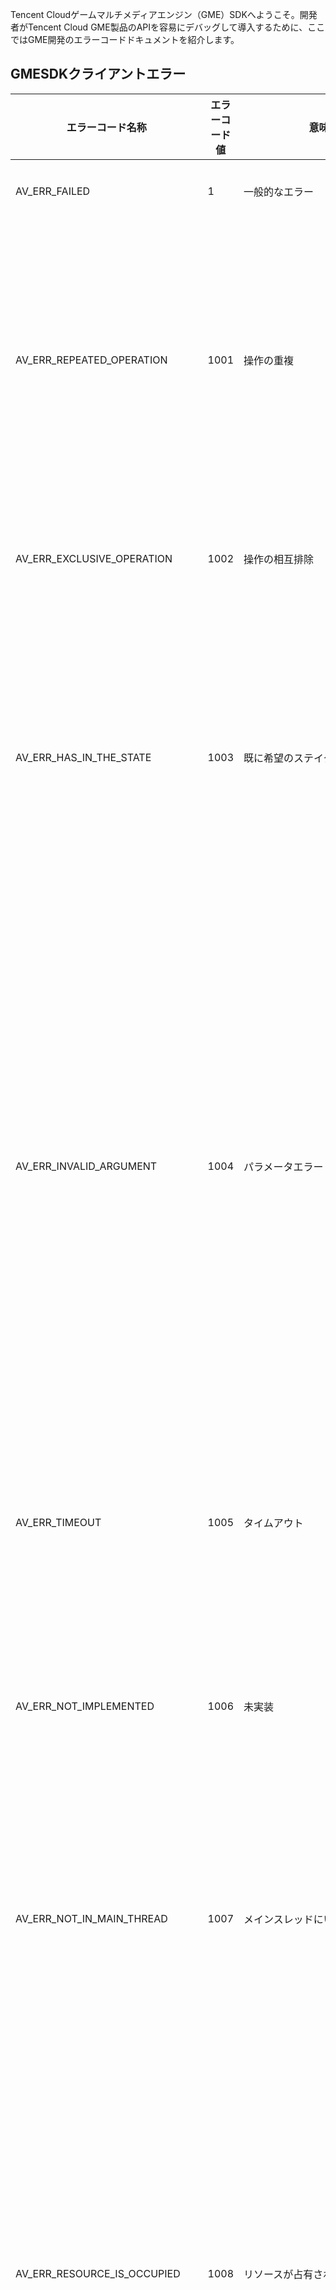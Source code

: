 Tencent Cloudゲームマルチメディアエンジン（GME）SDKへようこそ。開発者がTencent Cloud GME製品のAPIを容易にデバッグして導入するために、ここではGME開発のエラーコードドキュメントを紹介します。

## GMESDKクライアントエラー
|エラーコード名称     |エラーコード値|意味           |原因          |解決策       |
|--------|----|-------|--------------------|-------------------|
|AV_ERR_FAILED                 				|1   	  |一般的なエラー                                                   								|具体的な原因はログ等の分析により確定                                                                                                                                                                                     |ログを分析してください                                                               |
|AV_ERR_REPEATED_OPERATION     		|1001|操作の重複                                                  										|「特定の操作が既に実行中であり、同じような操作を再度行った場合、このエラーが発生します。既にルームに参加しているプロセスで再度ルーム参加する操作を行うと、このエラーが発生します。操作タイプには、AVContextタイプ、ルームタイプ、デバイスタイプ、メンバータイプがあります。AVContextタイプの操作：StartContext/StopContext。ルームタイプの操作：EnterRoom/ExitRoom。デバイスタイプの操作：特定の設備をオン/オフにする。メンバータイプの操作：画面のリクエスト/画面のキャンセル。」|前の操作が完了してから次の操作を行ってください。|
|AV_ERR_EXCLUSIVE_OPERATION     		|1002|操作の相互排除                                                  										|特定の操作が既に実行中であり、同じような操作を再度行った場合、このエラーが発生します。ルーム参加プロセスでルーム退出の操作を行うと、このエラーが発生します。                                                                                                                                        						|前の操作が完了してから次の操作を行ってください。                                                																		|
|AV_ERR_HAS_IN_THE_STATE       			|1003|既に希望のステイタス                                               									|オブジェクトは既に特定のステイタスにあり、再度それをこのステイタスにする操作を行った場合、エラーが発生します。既にルーム参加中で、再度ルーム参加操作を行った場合、このエラーが発生します。                                                                                                                                    					|既に希望のステイタスにあるため、この操作は完了していると見ることができ、処理に成功したとして扱われます。                                    														|
|AV_ERR_INVALID_ARGUMENT       		|1004|パラメータエラー                                                  	 									|SDK APIを呼び出す時に誤ったパラメータが渡された場合、このエラーが発生します。ルーム参加時に渡されたルームタイプがAVRoom::ROOM_TYPE_PAIR或AVRoom::ROOM_TYPE_MULTIと等しくない場合、このエラーが発生します。                                                                                                  		|APIドキュメントを詳細に読み、各APIの各パラメータの有効な数値範囲を明らかにし、どのパラメータが規範に基づいて数値を取得していないかを確認し、渡されたパラメータの正確性を保証し且つ該当する予防処理を行ってください。		|
|AV_ERR_TIMEOUT               				|1005|タイムアウト                                                     										|特定の操作を行い、規定の時間内に操作結果が返されない場合、このエラーが発生します。ほとんどの状況において、シグナリング伝送に関連し且つネットワークに問題がある状況でこのエラーが発生しやすいです。ルーム参加操作を実行した時に、30s後にルーム参加操作完了の結果が返されない場合、このエラーが発生します。	|ネットワークに問題がないか確認し、再試行してみてください。                                                   																			|
|AV_ERR_NOT_IMPLEMENTED        		|1006|未実装                                                    										|SDK APIを呼び出す時、該当する機能がサポートされていない場合、このエラーが発生します。                                                                                                                                                                      	 																	|現在、この機能をサポートしていません。他の代わりの方法を探してください。                                                   																			|
|AV_ERR_NOT_IN_MAIN_THREAD     		|1007|メインスレッドにいない                                                  									|外部SDK APIがメインスレッドで呼び出す必要があります。サービス側がSDK APIをメインスレッドで呼び出さない場合、このエラーが発生します。                                                                                                                                                     												|サービス側のロジックを変更し、メインスレッドでSDK APIを呼び出すよう確保してください。                                             																	|
|AV_ERR_RESOURCE_IS_OCCUPIED   		|1008|リソースが占有されている                                                 										|特定のリソース（例：カメラ、スクリーン等）を使用する必要がある時にこれらのリソースが既に占有されている場合、このエラーが発生します。                                                                                                                                                             														|具体的にどのリソースが使用されているのか、並びにこのリソースは誰に占有されているのかを確認し、リソースの使用が競合しないよう正確なタイミングでSDK関連の機能を使用するよう確保してください。									|
|AV_ERR_CONTEXT_NOT_EXIST      		|1101|AVContextステイタスの問題                  												|AVContextオブジェクトがまだCONTEXT_STATE_STARTEDステイタスにない時に、このステイタスにないと呼び出されないAPIを呼び出した場合、このエラーが発生します。                                                                                                                                										|サービス側のロジックを変更し、SDK API呼び出しタイミングの正確性を確保してください。                                          																|
|AV_ERR_CONTEXT_NOT_STOPPED      		|1102|AVContextステイタスの問題                  												|AVContextオブジェクトがまだCONTEXT_STATE_STOPPEDステイタスにない時に、このステイタスにないと呼び出されないAPIを呼び出した場合、このエラーが発生します。このステイタスにない時にAVContext::DestroyContextを呼び出した場合、このエラーが発生します。                                                                                                                          										|サービス側のロジックを変更し、SDK API呼び出しタイミングの正確性を確保してください。                                          																|
|AV_ERR_ROOM_NOT_EXIST      		|1201|AVRoomステイタスの問題                  												|AVRoomオブジェクトがまだROOM_STATE_ENTEREDステイタスにない時に、このステイタスにないと呼び出されないAPIを呼び出した場合、このエラーが発生します。                                                                                                                                										|サービス側のロジックを変更し、SDK API呼び出しタイミングの正確性を確保してください。                                          																|
|AV_ERR_ROOM_NOT_EXITED      		|1202|AVRoomステイタスの問題                  												AVRoomオブジェクトがまだROOM_STATE_EXITEDのステイタスにない時に、このステイタスにないと呼び出されないAPIを呼び出した場合、このエラーが発生します。このステイタスにない時にAVContext::StopContextを呼び出した場合、このエラーが発生します。                                                                                                                             										|サービス側のロジックを変更し、SDK API呼び出しタイミングの正確性を確保してください。                                          																|
|AV_ERR_DEVICE_NOT_EXIST      			|1301|デバイスが存在しない                                                  									|デバイスが存在しない又はデバイスの初期化が完了していない時にデバイスを使用した場合、このエラーが発生します。                                                                                                                                                                    																|デバイスが本当に存在しているか確認し、デバイスID入力の正確性を確保し、初期化が完了後にデバイスを使用するよう確保してください。      										|
|AV_ERR_ENDPOINT_NOT_EXIST     		|1401|AVEndpointオブジェクトが存在しない                                       	 							|メンバーが音声または動画ファイルを送信していない時にそのAVEndpointオブジェクトを取得した場合、このエラーが発生する可能性があります。                                                                                                                                                          															|サービス側のロジックを変更し、SDK API呼び出しタイミングの正確性を確保してください。                                         			 													|
|AV_ERR_ENDPOINT_HAS_NOT_VIDEO	|1402|メンバーが動画を送信していない                                                									|メンバーが動画を送信していない時にメンバーのビデオ送信を必要とする関連操作を実行した場合、このエラーが発生する可能性があります。特定のメンバーが動画を送信していない時にそのメンバーの画面をリクエストした場合、このエラーが発生します。                                                                                                 								|サービス側のロジックを変更し、SDK API呼び出しタイミングの正確性を確保してください。                                           																|
|AV_ERR_TINYID_TO_OPENID_FAILED		|1501|tinyidのidentifierへの変換エラー                                    									|特定のメンバー情報がアップデートされたシグナリングを受信した時、tinyidをidentifierに変換する必要があり、IMSDKデータベース関連のロジックに問題がある、ネットワークに問題がある等の場合、このエラーが発生します。                                                                                                                  									|ネットワークに問題がないか確認し、ログを表示してIMSDK関連のロジックに問題がないか確認してください。                                  														|
|AV_ERR_OPENID_TO_TINYID_FAILED		|1502|identifierのtinyidへの変換エラー                                    									|StartContext APIを呼び出す時、identifierをtinyidに変換する必要があり、IMSDKデータベース関連のロジックに問題がある、ネットワークに問題がある、ログイン状態にない等の場合、このエラーが発生します。                                                                                                                  									|ネットワークに問題がないか、ログを表示してIMSDK関連のロジックに問題がないか、またIMSDKのログインAPIが正常に呼び出されたか確認してください。                                  														|
|AV_ERR_DEVICE_TEST_NOT_EXIST      		|1601|AVDeviceTestステイタスの問題                  												|AVDeviceTestオブジェクトがまだDEVICE_TEST_STATE_STARTEDステイタスにない時に、このステイタスにないと呼び出されないAPIを呼び出した場合、このエラーが発生します。                                                                                                                                										|サービス側のロジックを変更し、SDK API呼び出しタイミングの正確性を確保してください。                                          																|
|AV_ERR_DEVICE_TEST_NOT_STOPPED      		|1602|AVDeviceTestステイタスの問題                  												AVDeviceTestオブジェクトがまだDEVICE_TEST_STATE_STOPPEDステイタスにない時に、このステイタスにないと呼び出されないAPIを呼び出した場合、このエラーが発生します。このステイタスにない時にAVContext::StopContextを呼び出した場合、このエラーが発生します。    								|サービス側のロジックを変更し、SDK API呼び出しタイミングの正確性を確保してください。                                          																|
|AV_ERR_INVITE_FAILED          			|1801|招待を送信できなかった                                                 									|招待を送信する時に発生するエラー。                                                                                                                                                                                          																								|招待モジュールはDEMO実演用だけで、外部に対する招待機能はまだサポートされていないため、サービス側でこれらのエラーコードを処理する必要はありません。												|
|AV_ERR_ACCEPT_FAILED          			|1802|招待を受信できなかった                                                 									|招待を受信する時に発生するエラー。                                                                                                                                                                                          																								|招待モジュールはDEMO実演用だけで、外部に対する招待機能はまだサポートされていないため、サービス側でこれらのエラーコードを処理する必要はありません。 												|
|AV_ERR_REFUSE_FAILED          			|1803|招待を拒否できなかった                                                 									|招待を拒否する時に発生するエラー。                                                                                                                                                                                          																								|招待モジュールはDEMO実演用だけで、外部に対する招待機能はまだサポートされていないため、サービス側でこれらのエラーコードを処理する必要はありません。   												|
|QAV_ERR_NOT_TRY_NEW_ROOM      		|2001|新しいルームに入ろうとせず、古いルームに留まります。                                     					|新しいルームへの切り替えが失敗したため、そのまま現在のルームにいます                                                                                                                                                                                    																						|現在のルームはそのまま正常に使用することができます。                                                      																				|
|QAV_ERR_TRY_NEW_ROOM_FAILED   	|2002|新しいルームに入ろうとしましたが、失敗しました。古いルームもし閉められます。                                  				|新しいルームへの切り替えが失敗したと共に、元のルームからも退出しました                                                                                                                                                                                  																					|ルームから退出して、再び参加してください。                                                         																					|


## GMESDKサーバーのエラー
|エラーコード名称                              |エラーコード値 |意味   |原因                                                                                            |解決策                                                     |
|-----------------------------------|-----|-----|----------------------------------------------------------------------------------------------|---------------------------------------------------------|
|AV_ERR_SERVER_FAILED               				|10001|一般的なエラー 		|具体的な原因はログの分析によりバックグラウンドがクライアントに返した真のエラーコードを確認しないと分かりません。                                                            																						|ログを分析し、バックグラウンドがクライアントに返した真のエラーコードを取得し、バックグラウンドの同僚にサポートを依頼して解決してください。                       									|
|AV_ERR_SERVER_INVALID_ARGUMENT     		|10002|パラメータエラー 		|SDK APIを呼び出す時、又はSDK内部がバックグラウンドにシグナリングを送信する時、誤ったパラメータが伝送されました。具体的な原因はログの分析によりバックグラウンドがクライアントに返した真のエラーコードを確認しないと分かりません。                             												|SDK APIを呼び出す時に伝送するパラメータの正確性を確保してください。ログを分析し、バックグラウンドがクライアントに返した真のエラーコードを取得し、バックグラウンドの同僚にサポートを依頼して解決してください。   		|
|AV_ERR_SERVER_NO_PERMISSION               				|10003|権限がない 		|特定の機能を使用する権限がありません。具体的な原因はログの分析によりバックグラウンドがクライアントに返した真のエラーコードを確認しないと分かりません。ルーム参加時の署名に誤りがある又は期限切れの場合、このエラーが発生します。      											|正確な権限パラメータを設定後、該当の機能を使用するよう確保してください。ログを分析し、バックグラウンドがクライアントに返した真のエラーコードを取得し、バックグラウンドの同僚にサポートを依頼して解決してください。	|
|AV_ERR_SERVER_TIMEOUT               				|10004|タイムアウト 		|具体的な原因はログの分析によりバックグラウンドがクライアントに返した真のエラーコードを確認しないと分かりません。                                                             																						|ログを分析し、バックグラウンドがクライアントに返した真のエラーコードを取得し、バックグラウンドの同僚にサポートを依頼して解決してください。                       									|
|AV_ERR_SERVER_ALLOC_RESOURCE_FAILED		|10005|リソース不足		|特定の操作を実行する時、より多くのリソース（例：メモリ）の割り当てができなかった、又は最大リソース制限を越えた（例：ルームの最大メンバー数を越えた）場合、このエラーが発生します。具体的な原因はログの分析によりバックグラウンドがクライアントに返した真のエラーコードを確認しないと分かりません。		|ログを分析し、バックグラウンドがクライアントに返した真のエラーコードを取得し、バックグラウンドの同僚にサポートを依頼して解決してください。                       									|
|AV_ERR_SERVER_ID_NOT_IN_ROOM      			|10006|ルームにいない	|ルームにいない時に特定の操作を実行すると、このエラーが発生します。具体的な原因はログの分析によりバックグラウンドがクライアントに返した真のエラーコードを確認しないと分かりません。                                    													|ログを分析し、バックグラウンドがクライアントに返した真のエラーコードを取得し、バックグラウンドの同僚にサポートを依頼して解決してください。                       									|
|AV_ERR_SERVER_NOT_IMPLEMENT        		|10007|未実装                                                    										|SDK APIを呼び出す時、該当する機能がサポートされていない場合、このエラーが発生します。                                                                																								|現在、この機能をサポートしていません。他の代わりの方法を探してください。                                         															|
|AV_ERR_SERVER_REPEATED_OPERATION  		|10008|操作の重複 		|具体的な原因はログの分析によりバックグラウンドがクライアントに返した真のエラーコードを確認しないと分かりません。                                                             																						|ログを分析し、バックグラウンドがクライアントに返した真のエラーコードを取得し、バックグラウンドの同僚にサポートを依頼して解決してください。                       									|
|AV_ERR_SERVER_ROOM_NOT_EXIST       			|10009|ルームが存在しない	|ルームが存在しない時に特定の操作を実行すると、このエラーが発生します。                                                                      																									|ログを分析し、バックグラウンドがクライアントに返した真のエラーコードを取得し、バックグラウンドの同僚にサポートを依頼して解決してください。                       									|
|AV_ERR_SERVER_ENDPOINT_NOT_EXIST   		|10010|メンバーがいない	|特定のメンバーが存在しない時にこのメンバーに関連する操作を実行した場合、このエラーが発生します。                                                                																							|ログを分析し、バックグラウンドがクライアントに返した真のエラーコードを取得し、バックグラウンドの同僚にサポートを依頼して解決してください。                      									|
|AV_ERR_SERVER_INVALID_ABILITY      			|10011|能力エラー 		|具体的な原因はログの分析によりバックグラウンドがクライアントに返した真のエラーコードを確認しないと分かりません。                                                             																						|ログを分析し、バックグラウンドがクライアントに返した真のエラーコードを取得し、バックグラウンドの同僚にサポートを依頼して解決してください。                       									|

### GMESDKオフラインボイスエラー

|エラーコード名称 |エラーコード値 |意味  |原因  |解決策         |
|------|-----|-----|------|------|
|QAVPTTERROR_RECORDER_PARAM_NULL					|4097|録音エラー|パラメータの変更|ログを分析し、バックグラウンドがクライアントに返した真のエラーコードを取得し、バックグラウンドの同僚にサポートを依頼して解決してください。                      									|
|QAVPTTERROR_RECORDER_INIT_ERROR 						|4098|録音エラー |初期化エラー|ログを分析し、バックグラウンドがクライアントに返した真のエラーコードを取得し、バックグラウンドの同僚にサポートを依頼して解決してください。                       							|
QAVPTTERROR_RECORDER_RECORDING_ERROR     			|4099|録音エラー |録音中|ログを分析し、バックグラウンドがクライアントに返した真のエラーコードを取得し、バックグラウンドの同僚にサポートを依頼して解決してください。                       								|
|QAVPTTERROR_RECORDER_NO_AUDIO_DATA_WARN               |4100|録音エラー |オーディオデータを収集していません|ログを分析し、バックグラウンドがクライアントに返した真のエラーコードを取得し、バックグラウンドの同僚にサポートを依頼して解決してください。                       									|
|QAVPTTERROR_RECORDER_OPENFILE_ERROR               		|4101|録音エラー |ファイルアクセスエラー|ログを分析し、バックグラウンドがクライアントに返した真のエラーコードを取得し、バックグラウンドの同僚にサポートを依頼して解決してください。       										|
|QAVPTTERROR_RECORDER_MIC_PERMISSION_ERROR              	|4102|録音エラー |マイク未認証エラー|ログを分析し、バックグラウンドがクライアントに返した真のエラーコードを取得し、バックグラウンドの同僚にサポートを依頼して解決してください。       									|
|QAVPTTERROR_RECORDER_VOICE_RECORD_TOO_SHORT        	|4103|録音エラー |録音時間が短すぎる|ログを分析し、バックグラウンドがクライアントに返した真のエラーコードを取得し、バックグラウンドの同僚にサポートを依頼して解決してください。       									|
|QAVPTTERROR_UPLOAD_FILE_ACCESSERROR              			|8193|アップロードエラー |ファイルアクセスエラー|ログを分析し、バックグラウンドがクライアントに返した真のエラーコードを取得し、バックグラウンドの同僚にサポートを依頼して解決してください。       										|
|QAVPTTERROR_UPLOAD_SIGN_CHECK_FAIL               			|8194|アップロードエラー |署名の検証失敗|ログを分析し、バックグラウンドがクライアントに返した真のエラーコードを取得し、バックグラウンドの同僚にサポートを依頼して解決してください。       									|
|QAVPTTERROR_UPLOAD_NETWORK_FAIL              				|8195|アップロードエラー |ネットワークエラー|ログを分析し、バックグラウンドがクライアントに返した真のエラーコードを取得し、バックグラウンドの同僚にサポートを依頼して解決してください。       											|
|QAVPTTERROR_UPLOAD_GET_TOKEN_NETWORK_FAIL		|8196|アップロードエラー |アップロードパラメータを取得するプロセスで、httpネットワークにエラーが発生しました|ログを分析し、バックグラウンドがクライアントに返した真のエラーコードを取得し、バックグラウンドの同僚にサポートを依頼して解決してください。       				|
|QAVPTTERROR_UPLOAD_GET_TOKEN_RESP_NULL               	|8197|アップロードエラー |アップロードパラメータを取得するプロセスで、戻りパケットのデータが空です|ログを分析し、バックグラウンドがクライアントに返した真のエラーコードを取得し、バックグラウンドの同僚にサポートを依頼して解決してください。       					|
|QAVPTTERROR_UPLOAD_GET_TOKEN_RESP_INVALID               	|8198|アップロードエラー |アップロードパラメータを取得するプロセスで、戻りパケットのアンパックができませんでした|ログを分析し、バックグラウンドがクライアントに返した真のエラーコードを取得し、バックグラウンドの同僚にサポートを依頼して解決してください。       					|
|QAVPTTERROR_UPLOAD_TOKEN_CHECK_EXPIRED               	|8199|アップロードエラー |TLS署名の検証が明らかに期限切れのため、TLS署名を再申請する必要があります      |ログを分析し、バックグラウンドがクライアントに返した真のエラーコードを取得し、バックグラウンドの同僚にサポートを依頼して解決してください。       	|
|QAVPTTERROR_UPLOAD_APPINFO_UNSET               			|8200|アップロードエラー |appinfoを設定していません|ログを分析し、バックグラウンドがクライアントに返した真のエラーコードを取得し、バックグラウンドの同僚にサポートを依頼して解決してください。       									|
|QAVPTTERROR_DOWNLOAD_FILE_ACCESSERROR               	|12289|ダウンロードエラー |ファイルアクセスエラー    |ログを分析し、バックグラウンドがクライアントに返した真のエラーコードを取得し、バックグラウンドの同僚にサポートを依頼して解決してください。       									|
|QAVPTTERROR_DOWNLOAD_SIGN_CHECK_FAIL               		|12290|ダウンロードエラー |署名が検証できませんでした    |ログを分析し、バックグラウンドがクライアントに返した真のエラーコードを取得し、バックグラウンドの同僚にサポートを依頼して解決してください。       									|
|QAVPTTERROR_DOWNLOAD_NETWORK_FAIL               		|12291|ダウンロードエラー |ネットワークエラー    |ログを分析し、バックグラウンドがクライアントに返した真のエラーコードを取得し、バックグラウンドの同僚にサポートを依頼して解決してください。       										|
|QAVPTTERROR_DOWNLOAD_REMOTEFILE_ACCESSERROR       	|12292|ダウンロードエラー |サーバーファイルシステムエラー    |ログを分析し、バックグラウンドがクライアントに返した真のエラーコードを取得し、バックグラウンドの同僚にサポートを依頼して解決してください。       							|
|QAVPTTERROR_DOWNLOAD_GET_SIGN_NETWORK_FAIL          	|12293|ダウンロードエラー |ダウンロードパラメータを取得するプロセスで、httpネットワークにエラーが発生しました|ログを分析し、バックグラウンドがクライアントに返した真のエラーコードを取得し、バックグラウンドの同僚にサポートを依頼して解決してください。       				|
|QAVPTTERROR_DOWNLOAD_GET_TOKEN_RESP_NULL			|12294|ダウンロードエラー |ダウンロードパラメータを取得するプロセスで、戻りパケットデータが空です|ログを分析し、バックグラウンドがクライアントに返した真のエラーコードを取得し、バックグラウンドの同僚にサポートを依頼して解決してください。					|
|QAVPTTERROR_DOWNLOAD_GET_TOKEN_RESP_INVALID		|12295|ダウンロードエラー |ダウンロードパラメータを取得するプロセスで、戻りパケットのアンパックができませんでした|ログを分析し、バックグラウンドがクライアントに返した真のエラーコードを取得し、バックグラウンドの同僚にサポートを依頼して解決してください。					|
|QAVPTTERROR_DOWNLOAD_TOKEN_CHECK_EXPIRED		|12296|ダウンロードエラー |TLS署名の検証が明らかに期限切れのため、TLS署名を再申請する必要があります|ログを分析し、バックグラウンドがクライアントに返した真のエラーコードを取得し、バックグラウンドの同僚にサポートを依頼して解決してください。			|
|QAVPTTERROR_DOWNLOAD_APPINFO_UNSET				|12297|ダウンロードエラー |appinfoを設定していません|ログを分析し、バックグラウンドがクライアントに返した真のエラーコードを取得し、バックグラウンドの同僚にサポートを依頼して解決してください。									|
|QAVPTTERROR_PLAYER_INIT_ERROR							|20481|再生エラー |初期化エラー|ログを分析し、バックグラウンドがクライアントに返した真のエラーコードを取得し、バックグラウンドの同僚にサポートを依頼して解決してください。											|
QAVPTTERROR_PLAYER_PLAYING_ERROR						|20482|再生エラー |再生中に中断して次のファイルを再生しようとしましたが失敗しました（通常は中断可能）|ログを分析し、バックグラウンドがクライアントに返した真のエラーコードを取得し、バックグラウンドの同僚にサポートを依頼して解決してください。											|
|QAVPTTERROR_PLAYER_PARAM_NULL						|20483|再生エラー |パラメータが空です|ログを分析し、バックグラウンドがクライアントに返した真のエラーコードを取得し、バックグラウンドの同僚にサポートを依頼して解決してください。											|
|QAVPTTERROR_PLAYER_OPEN_FILE_ERROR					|20484|再生エラー |ファイルアクセスエラー|ログを分析し、バックグラウンドがクライアントに返した真のエラーコードを取得し、バックグラウンドの同僚にサポートを依頼して解決してください。										|
|QAVPTTERROR_V2T_INTERNAL_ERROR						|32769|ボイステキスト変換エラー |内部エラー|ログを分析し、バックグラウンドがクライアントに返した真のエラーコードを取得し、バックグラウンドの同僚にサポートを依頼して解決してください。										|
|QAVPTTERROR_V2T_NETWORK_FAIL							|32770|ボイステキスト変換エラー |httpネットワークエラー|ログを分析し、バックグラウンドがクライアントに返した真のエラーコードを取得し、バックグラウンドの同僚にサポートを依頼して解決してください。									|
|QAVPTTERROR_V2T_RSP_DATA_NULL						|32771|ボイステキスト変換エラー |戻りパケットデータが空です|ログを分析し、バックグラウンドがクライアントに返した真のエラーコードを取得し、バックグラウンドの同僚にサポートを依頼して解決してください。									|
|QAVPTTERROR_V2T_RSP_DATA_DECODE_FAIL				|32772|ボイステキスト変換エラー |戻りパケットのアンパックができませんでした|ログを分析し、バックグラウンドがクライアントに返した真のエラーコードを取得し、バックグラウンドの同僚にサポートを依頼して解決してください。									|
|QAVPTTERROR_V2T_SIGN_CHECK_EXPIRED					|32773|ボイステキスト変換エラー |TLS署名の検証が明らかに期限切れのため、TLS署名を再申請する必要があります|ログを分析し、バックグラウンドがクライアントに返した真のエラーコードを取得し、バックグラウンドの同僚にサポートを依頼して解決してください。	|
|QAVPTTERROR_V2T_APPINFO_UNSET						|32774|ボイステキスト変換エラー |appinfoを設定していません|ログを分析し、バックグラウンドがクライアントに返した真のエラーコードを取得し、バックグラウンドの同僚にサポートを依頼して解決してください。								|
|VOICE_STREAMIN_RECORD_SUC_REC_FAIL					|32775|ストリーミングボイスのテキスト変換エラー |ストリーミングボイスのテキスト変換ができませんでしたが、録音はできました|コードにエラーがないか確認してください								|
|VOICE_V2T_SIGN_CHECK_FAIL						|32776|authbufferが検証できませんでした |authbufferが検証できませんでした|authbufferが正確か確認してください									|
|VOICE_STREAMIN_UPLOADANDRECORD_SUC_REC_FAIL						|32777|ストリーミングボイスのテキスト変換エラー|ストリーミングボイスのテキスト変換ができませんでしたが、録音とアップロードが成功しました|コードにエラーがないか確認してください								|

